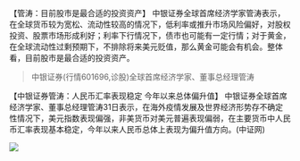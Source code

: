 【管涛：目前股市是最合适的投资资产】
 中银证券全球首席经济学家管涛表示，在全球货币较为宽松、流动性较高的情况下，低利率或推升市场风险偏好，对股权投资、股票市场形成利好；利率下行情况下，债市也可能有一定行情；对于黄金，在全球流动性过剩预期下，不排除将来美元贬值，那么黄金可能会有机会。整体看，目前股市是最合适的投资资产。


 > 中银证券(行情601696,诊股)全球首席经济学家、董事总经理管涛

 【中银证券管涛：人民币汇率表现稳定 今年以来总体偏升值】
 中银证券全球首席经济学家、董事总经理管涛31日表示，在海外疫情发展及世界经济形势存不确定性情况下，美元指数表现偏强，非美货币对美元普遍表现偏弱，在主要货币中人民币汇率表现基本稳定，今年以来人民币总体上表现为偏升值方向。(中证网)

 ![](https://tva1.sinaimg.cn/large/007S8ZIlly1gfl2ky8c4zj311k0hiq54.jpg)


 